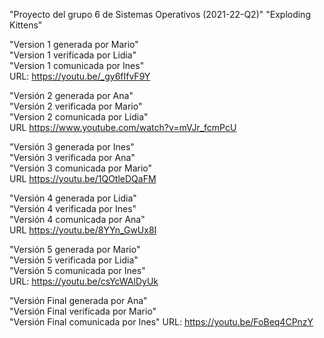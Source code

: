 "Proyecto del grupo 6 de Sistemas Operativos (2021-22-Q2)" "Exploding Kittens"  

"Version 1 generada por Mario"  
"Version 1 verificada por Lidia"  
"Version 1 comunicada por Ines"  
URL: https://youtu.be/_gy6fIfvF9Y  

"Versión 2 generada por Ana"  
"Versión 2 verificada por Mario"  
"Version 2 comunicada por Lidia"  
URL https://www.youtube.com/watch?v=mVJr_fcmPcU  

"Versión 3 generada por Ines"  
"Versión 3 verificada por Ana"  
"Versión 3 comunicada por Mario"  
URL https://youtu.be/1QOtleDQaFM  

"Versión 4 generada por Lidia"  
"Versión 4 verificada por Ines"  
"Versión 4 comunicada por Ana"  
URL https://youtu.be/8YYn_GwUx8I  

"Versión 5 generada por Mario"  
"Versión 5 verificada por Lidia"  
"Versión 5 comunicada por Ines"  
URL: https://youtu.be/csYcWAlDyUk  

"Versión Final generada por Ana"  
"Versión Final verificada por Mario"  
"Versión Final comunicada por Ines"
URL: https://youtu.be/FoBeq4CPnzY
